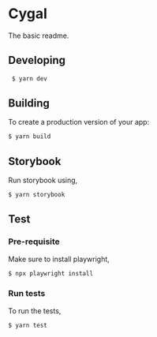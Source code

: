 # Cygal

The basic readme.

## Developing

```bash
 $ yarn dev
```

## Building

To create a production version of your app:

```bash
$ yarn build
```

## Storybook

Run storybook using,

```bash
$ yarn storybook
```


## Test

### Pre-requisite

Make sure to install playwright,

```bash
$ npx playwright install
```

### Run tests

To run the tests,

```bash
$ yarn test
```